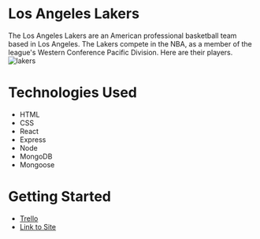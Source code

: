 # Los Angeles Lakers
The Los Angeles Lakers are an American professional basketball team based in Los Angeles. The Lakers compete in the NBA, as a member of the league's Western Conference Pacific Division. Here are their players.
![lakers](https://i.imgur.com/ZDmx4Ds.png)

# Technologies Used 
* HTML
* CSS
* React
* Express
* Node
* MongoDB
* Mongoose

# Getting Started
* [Trello](https://trello.com/b/0oeTAEl4/untitled-board)
* [Link to Site](https://los-angeles-lakers.herokuapp.com/)